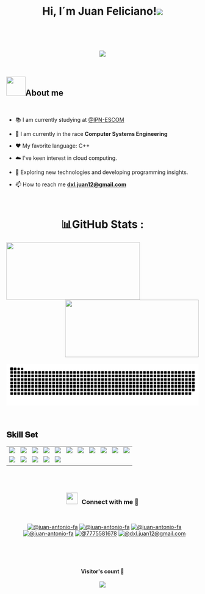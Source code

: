 <h1 align="center"> Hi, I´m Juan Feliciano!<img src="https://media.giphy.com/media/hvRJCLFzcasrR4ia7z/giphy.gif" width="35"></h1>
<br>
<h1 align="center"><p align="center">
	<a href="https://github.com/Bouaskaoun">
		<img src="https://readme-typing-svg.herokuapp.com?lines=Computer+Engineering+Student;Front-end+Web+Developer;Freelancer;Always%20learning%20new%20things%20about%20technology&center=true&width=500&height=45">
	</a>
</p></h1>
<br>
<img align="left" src = "https://user-images.githubusercontent.com/63050133/156777293-72a6e681-2582-4a9d-ad92-09d1181d47c7.gif" width = 50px height=50px>
<h2 align="left" font-weight="bold">About me</h2>  
<br>

- 📚 I am currently studying at [@IPN-ESCOM](https://www.escom.ipn.mx/)

- 🌱 I am currently in the race **Computer Systems Engineering**
  
- :heart: My favorite language: C++
  
- ☁️ I've keen interest in cloud computing.
  
- 🤔 Exploring new technologies and developing programming insights.

- 📫 How to reach me **dxl.juan12@gmail.com**
<br>

<h1 align="center">📊GitHub Stats :</h1>
<img align="left" height="150px" width="350px" src="https://github-readme-stats.vercel.app/api?username=juan-antonio-fa&count_private=true&show_icons=true&theme=tokyonight" />
<img align="right" height="150px" width="350px" src="https://github-readme-stats.vercel.app/api/top-langs/?username=juan-antonio-fa&layout=compact&theme=aura&langs_count=9" />
<img height="150" />
<!--- snake -->
<br>
<p align="center">
  <img src="https://github.com/DHANOLA/DHANOLA/raw/output/github-contribution-grid-snake.svg" alt="snake">
</p>
<br>
<h2 font-weight="bold">𝐒𝐤𝐢𝐥𝐥 𝐒𝐞𝐭</h2>
<table>
  <tr>
      <td><img src="https://cdn.iconscout.com/icon/free/png-256/codeigniter-5-1175246.png?raw=true" width="200"></td>
      <td><img src="https://cdn.iconscout.com/icon/free/png-256/laravel-3-1175147.png?raw=true" width="200"></td>
      <td><img src="https://cdn.iconscout.com/icon/free/png-256/javascript-1-225993.png?raw=true" width="200"></td>
      <td><img src="https://cdn.iconscout.com/icon/free/png-256/php-2752101-2284918.png?raw=true" width="200"></td>
      <td><img src="https://cdn.iconscout.com/icon/free/png-256/mysql-3521596-2945040.png?raw=true" width="200"></td>
      <td><img src="https://cdn.iconscout.com/icon/free/png-256/sql-4-190807.png?raw=true" width="200"></td>
      <td><img src="https://camo.githubusercontent.com/91c7c8fed6e4e9ccbb25bc941030bc604ea787c09ca2569377ed4d4840872a73/68747470733a2f2f63646e2e69636f6e73636f75742e636f6d2f69636f6e2f667265652f706e672d3132382f6a71756572792d372d313137353135322e706e67?raw=true" width="200"></td>
      <td><img src="https://camo.githubusercontent.com/63a0652105f53ca10fd7bb584ec3326ffda6c6988ca944bb21f6ba0d764bf8be/68747470733a2f2f63646e2e69636f6e73636f75742e636f6d2f69636f6e2f667265652f706e672d3132382f68746d6c352d34302d313137353139332e706e67?raw=true" width="200"></td>
      <td><img src="https://camo.githubusercontent.com/16243b90ca0de67f1183e67f41fc6383ca998d81c3dd7166b32eda4db307f919/68747470733a2f2f63646e2e69636f6e73636f75742e636f6d2f69636f6e2f667265652f706e672d3132382f637373332d31312d313137353233392e706e67" width="200"></td>
      <td><img src="https://camo.githubusercontent.com/98c835566bae35eab51c05d004bf08bdbcb287186f492e1aeb20fa37f71ca7ca/68747470733a2f2f63646e2e69636f6e73636f75742e636f6d2f69636f6e2f667265652f706e672d3132382f736173732d31332d313137353039322e706e67" width="200"></td>
      <td><img src="https://camo.githubusercontent.com/2297aeb5bcb2b38bb190fcae27e1bf9b0fe08699446c23d48585443881bce4c3/68747470733a2f2f63646e2e69636f6e73636f75742e636f6d2f69636f6e2f667265652f706e672d3132382f6769742d31382d313137353231392e706e67" width="200"></td>
  </tr>
  <tr>
    <td><img src="https://camo.githubusercontent.com/7dd0ebf7a227b0f848f30a3dbd647a682075031e1010b19a7a41e366d281ce2b/68747470733a2f2f63646e2e69636f6e73636f75742e636f6d2f69636f6e2f667265652f706e672d3132382f626f6f7473747261702d3232363037372e706e67?raw=true" width="200"></td>
    <td><img src="https://cdn.iconscout.com/icon/free/png-256/heroku-11-1175214.png?raw=true" width="200"></td>
    <td><img src="https://cdn.iconscout.com/icon/free/png-256/visual-studio-code-3251603-2724650.png?raw=true" width="200"></td>
    <td><img src="https://cdn.iconscout.com/icon/free/png-256/sourcetree-2-1175090.png?raw=true" width="200"></td>
    <td><img src="https://cdn.iconscout.com/icon/free/png-256/extjs-458279.png?raw=true" width="200"></td>
  </tr>

</table>

<br>
<br/>

<h3 align="center" > <img src="https://media.giphy.com/media/iY8CRBdQXODJSCERIr/giphy.gif" width="30" height="30" style="margin-right: 10px;">Connect with me 🤝 </h3>

<p align="center">

 <div align="center"   style="margin-left: 10px;">
        <br>

[![@juan-antonio-fa](https://img.icons8.com/fluency/48/000000/instagram-new.png "@juan-antonio-fa")](https://www.instagram.com/juan_af17/) [![@juan-antonio-fa](https://img.icons8.com/fluency/48/000000/facebook.png "@juan-antonio-fa")](https://www.facebook.com/Juan.2001s/) [![@juan-antonio-fa](https://img.icons8.com/fluency/48/000000/linkedin.png "@juan-antonio-fa")](https://www.linkedin.com/in/juanantoniofa/) [![@juan-antonio-fa](https://img.icons8.com/fluency/48/000000/twitter-squared.png "@juan-antonio-fa")](https://twitter.com/) [![@7775581678](https://img.icons8.com/fluency/48/000000/phone-disconnected.png "@7775581678")](tel:7775581678) [![@dxl.juan12@gmail.com](https://img.icons8.com/fluency/48/000000/apple-mail.png "@dxl.juan12@gmail.com")](dxl.juan12@gmail.com)

<br>
      </div>

</p>
<br>
<p align="center" >   
  <h4 align="center">Visitor's count 👀</h4>
  <p align="center"><img src="https://profile-counter.glitch.me/juan-antonio-fa/count.svg" /> </p> 
</p>

